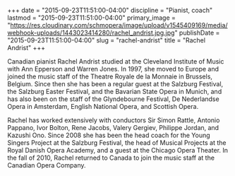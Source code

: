 +++
date = "2015-09-23T11:51:00-04:00"
discipline = "Pianist, coach"
lastmod = "2015-09-23T11:51:00-04:00"
primary_image = "https://res.cloudinary.com/schmopera/image/upload/v1545409169/media/webhook-uploads/1443023414280/rachel_andrist.jpg.jpg"
publishDate = "2015-09-23T11:51:00-04:00"
slug = "rachel-andrist"
title = "Rachel Andrist"
+++

Canadian pianist Rachel Andrist studied at the Cleveland Institute of Music with Ann Epperson and Warren Jones. In 1997, she moved to Europe and joined the music staff of the Theatre Royale de la Monnaie in Brussels, Belgium. Since then she has been a regular guest at the Salzburg Festival, the Salzburg Easter Festival, and the Bavarian State Opera in Munich, and has also been on the staff of the Glyndebourne Festival, De Nederlandse Opera in Amsterdam, English National Opera, and Scottish Opera.

Rachel has worked extensively with conductors Sir Simon Rattle, Antonio Pappano, Ivor Bolton, Rene Jacobs, Valery Gergiev, Philippe Jordan, and Kazushi Ono. Since 2008 she has been the head coach for the Young Singers Project at the Salzburg Festival, the head of Musical Projects at the Royal Danish Opera Academy, and a guest at the Chicago Opera Theater. In the fall of 2010, Rachel returned to Canada to join the music staff at the Canadian Opera Company.
